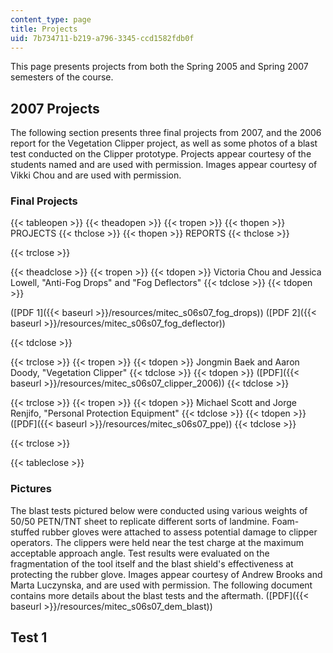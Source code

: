 ```yaml
---
content_type: page
title: Projects
uid: 7b734711-b219-a796-3345-ccd1582fdb0f
---
```


This page presents projects from both the Spring 2005 and Spring 2007 semesters of the course.

2007 Projects
-------------

The following section presents three final projects from 2007, and the 2006 report for the Vegetation Clipper project, as well as some photos of a blast test conducted on the Clipper prototype. Projects appear courtesy of the students named and are used with permission. Images appear courtesy of Vikki Chou and are used with permission.

### Final Projects

{{< tableopen >}}
{{< theadopen >}}
{{< tropen >}}
{{< thopen >}}
PROJECTS
{{< thclose >}}
{{< thopen >}}
REPORTS
{{< thclose >}}

{{< trclose >}}

{{< theadclose >}}
{{< tropen >}}
{{< tdopen >}}
Victoria Chou and Jessica Lowell, "Anti-Fog Drops" and "Fog Deflectors"
{{< tdclose >}}
{{< tdopen >}}


([PDF 1]({{< baseurl >}}/resources/mitec_s06s07_fog_drops)) ([PDF 2]({{< baseurl >}}/resources/mitec_s06s07_fog_deflector))


{{< tdclose >}}

{{< trclose >}}
{{< tropen >}}
{{< tdopen >}}
Jongmin Baek and Aaron Doody, "Vegetation Clipper"
{{< tdclose >}}
{{< tdopen >}}
([PDF]({{< baseurl >}}/resources/mitec_s06s07_clipper_2006))
{{< tdclose >}}

{{< trclose >}}
{{< tropen >}}
{{< tdopen >}}
Michael Scott and Jorge Renjifo, "Personal Protection Equipment"
{{< tdclose >}}
{{< tdopen >}}
([PDF]({{< baseurl >}}/resources/mitec_s06s07_ppe))
{{< tdclose >}}

{{< trclose >}}

{{< tableclose >}}

### Pictures

The blast tests pictured below were conducted using various weights of 50/50 PETN/TNT sheet to replicate different sorts of landmine. Foam-stuffed rubber gloves were attached to assess potential damage to clipper operators. The clippers were held near the test charge at the maximum acceptable approach angle. Test results were evaluated on the fragmentation of the tool itself and the blast shield's effectiveness at protecting the rubber glove. Images appear courtesy of Andrew Brooks and Marta Luczynska, and are used with permission. The following document contains more details about the blast tests and the aftermath. ([PDF]({{< baseurl >}}/resources/mitec_s06s07_dem_blast))

Test 1 
-------
